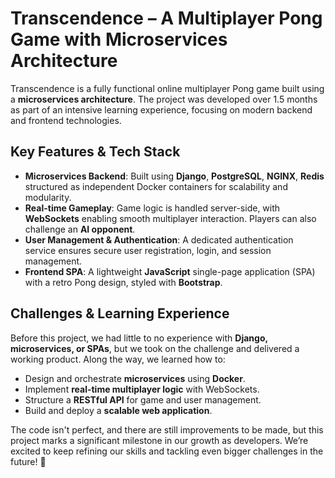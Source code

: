 # Transcendence – A Multiplayer Pong Game with Microservices Architecture

Transcendence is a fully functional online multiplayer Pong game built using a **microservices architecture**. The project was developed over 1.5 months as part of an intensive learning experience, focusing on modern backend and frontend technologies.

## Key Features & Tech Stack

- **Microservices Backend**: Built using **Django**, **PostgreSQL**, **NGINX**, **Redis** structured as independent Docker containers for scalability and modularity.
- **Real-time Gameplay**: Game logic is handled server-side, with **WebSockets** enabling smooth multiplayer interaction. Players can also challenge an **AI opponent**.
- **User Management & Authentication**: A dedicated authentication service ensures secure user registration, login, and session management.
- **Frontend SPA**: A lightweight **JavaScript** single-page application (SPA) with a retro Pong design, styled with **Bootstrap**.

## Challenges & Learning Experience

Before this project, we had little to no experience with **Django, microservices, or SPAs**, but we took on the challenge and delivered a working product. Along the way, we learned how to:

- Design and orchestrate **microservices** using **Docker**.
- Implement **real-time multiplayer logic** with WebSockets.
- Structure a **RESTful API** for game and user management.
- Build and deploy a **scalable web application**.

The code isn't perfect, and there are still improvements to be made, but this project marks a significant milestone in our growth as developers. We’re excited to keep refining our skills and tackling even bigger challenges in the future! 🚀
